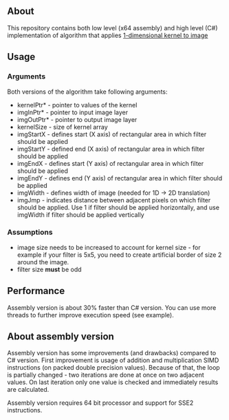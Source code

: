 ## About
This repository contains both low level (x64 assembly) and high level (C#) implementation of algorithm that applies [1-dimensional kernel to image](https://en.wikipedia.org/wiki/Kernel_(image_processing))

## Usage
### Arguments
Both versions of the algorithm take following arguments:
* kernelPtr* - pointer to values of the kernel
* imgInPtr* - pointer to input image layer
* imgOutPtr* - pointer to output image layer
* kernelSize - size of kernel array
* imgStartX - defines start (X axis) of rectangular area in which filter should be applied
* imgStartY - defined end (X axis) of rectangular area in which filter should be applied
* imgEndX - defines start (Y axis) of rectangular area in which filter should be applied
* imgEndY - defines end (Y axis) of rectangular area in which filter should be applied
* imgWidth - defines width of image (needed for 1D -> 2D translation)
* imgJmp - indicates distance between adjacent pixels on which filter should be applied. Use 1 if filter should be applied horizontally, and use imgWidth if filter should be applied vertically 

### Assumptions
* image size needs to be increased  to account for kernel size - for example if your filter is 5x5, you need to create artificial border of size 2 around the image.
* filter size **must** be odd

## Performance
Assembly version is about 30% faster than C# version. You can use more threads to further improve execution speed (see example).

## About assembly version
Assembly version has some improvements (and drawbacks) compared to C# version. First improvement is usage of addition and multiplication SIMD instructions (on packed double precision values). Because of that, the loop is partially changed - two iterations are done at once on two adjacent values. On last iteration only one value is checked and immediately results are calculated.

Assembly version requires 64 bit processor and support for SSE2 instructions.
